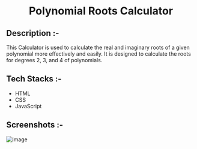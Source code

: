 # <p align="center">Polynomial Roots Calculator</p>

## Description :-

This Calculator is used to calculate the real and imaginary roots of a given polynomial more effectively and easily. It is designed to calculate the roots for degrees 2, 3, and 4 of polynomials.

## Tech Stacks :-

- HTML
- CSS
- JavaScript

## Screenshots :-

![image](https://github.com/Rakesh9100/CalcDiverse/assets/142529986/054ad35e-88ad-41f2-b235-0d25b7b65bfb)
